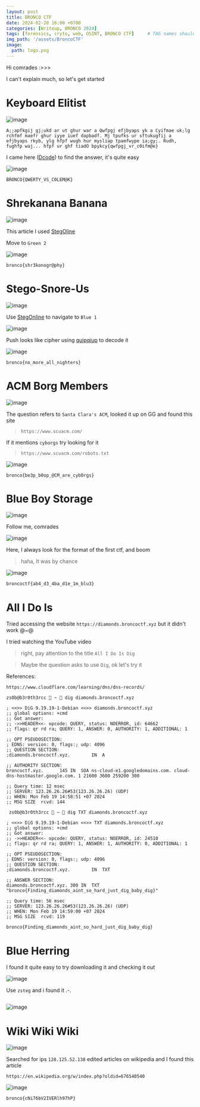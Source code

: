 ```yaml
---
layout: post
title: BRONCO CTF 
date: 2024-02-20 16:00 +0700
categories: [Writeup, BRONCO 2024]
tags: [forensics, cryto, web, OSINT, BRONCO CTF]     # TAG names should always be lowercase
img_path: '/assets/BroncoCTF'
image: 
  path: logo.png
--- 
```


Hi comrades :>>>

I can't explain much, so let's get started

# Keyboard Elitist

![image](https://github.com/zs0b/zs0b.github.io/assets/118095276/a118e81d-75ad-411a-8245-a9fedb3bc59b)

```
A;;apfkgij gj;ukd ar ut ghur war a Qwfpgj efjbyaps yk a Cyifmae uk;lg rchfmf maefr ghur iyye iuef dapbadf. Mj tpufks ur sftukugfij a efjbyaps rkyb, ylg hfpf wugh hur mysliap tpamfwype ia;gy;. Rudh, fughfp waj... hfpf ur ghf tiadO bpykcy{qwfpgj_vr_c0ifm@e}

```

I came here ([Dcode](https://www.dcode.fr/monoalphabetic-substitution)) to find the answer, it's quite easy 

![image](https://github.com/zs0b/zs0b.github.io/assets/118095276/28dea92e-ab98-44d7-b886-b6de1a8bca3c)

`BRONCO{QWERTY_VS_C0LEM@K}`

# Shrekanana Banana

![image](https://github.com/zs0b/zs0b.github.io/assets/118095276/07aa69af-e352-4c93-a7fe-7138affbb4f9)

This article I used [StegOline](https://georgeom.net/StegOnline/upload)

Move to `Green 2`

![image](https://github.com/zs0b/zs0b.github.io/assets/118095276/a3fcb6b1-bf90-47a1-bff1-6076347bd68c)

`bronco{shr3konogr@phy}` 

# Stego-Snore-Us

![image](https://github.com/zs0b/zs0b.github.io/assets/118095276/70d094b4-f660-444a-9279-aadd14c99e3d)

Use [StegOnline](https://georgeom.net/StegOnline/image) to navigate to `Blue 1`

![image](https://github.com/zs0b/zs0b.github.io/assets/118095276/94056bff-02d6-4277-a27c-7d53ff0c329b)

Push looks like cipher using [quipqiup](https://quipqiup.com/) to decode it

![image](https://github.com/zs0b/zs0b.github.io/assets/118095276/6b4f5faa-1bb8-473e-87cb-1fec058ac206)

`bronco{no_more_all_nighters}`

# ACM Borg Members

![image](https://github.com/zs0b/zs0b.github.io/assets/118095276/e5df16c8-ac7e-4584-addc-105407afcab3)

The question refers to `Santa Clara's ACM`, looked it up on GG and found this site
> `https://www.scuacm.com/`

If it mentions `cyborgs` try looking for it
> `https://www.scuacm.com/robots.txt`

![image](https://github.com/zs0b/zs0b.github.io/assets/118095276/a04016b9-41e7-407f-8d1f-48764631a4ff)

`bronco{be3p_b0op_@CM_are_cyb0rgs}`

# Blue Boy Storage

![image](https://github.com/zs0b/zs0b.github.io/assets/118095276/13cc56de-00c4-4a2f-8360-bfc8ae44a765)

Follow me, comrades

![image](https://github.com/zs0b/zs0b.github.io/assets/118095276/0e76857c-94f6-45a8-87c0-f069e5f802c1)

Here, I always look for the format of the first ctf, and boom
>haha, It was by chance

![image](https://github.com/zs0b/zs0b.github.io/assets/118095276/a1526913-910a-41b7-b8f5-539f6d14afe9)

`broncoctf{ab4_d3_4ba_d1e_1m_blu3}` 

# All I Do Is

Tried accessing the website `https://diamonds.broncoctf.xyz` but it didn't work @~@

I tried watching the YouTube video
> right, pay attention to the title `All I Do Is Dig`

>Maybe the question asks to use `Dig`, ok let's try it

References: 

```
https://www.cloudflare.com/learning/dns/dns-records/

```

```
zs0b@b3r0th3rcc  ~  dig diamonds.broncoctf.xyz  

; <<>> DiG 9.19.19-1-Debian <<>> diamonds.broncoctf.xyz
;; global options: +cmd
;; Got answer:
;; ->>HEADER<<- opcode: QUERY, status: NOERROR, id: 64662
;; flags: qr rd ra; QUERY: 1, ANSWER: 0, AUTHORITY: 1, ADDITIONAL: 1

;; OPT PSEUDOSECTION:
; EDNS: version: 0, flags:; udp: 4096
;; QUESTION SECTION:
;diamonds.broncoctf.xyz.		IN	A

;; AUTHORITY SECTION:
broncoctf.xyz.		145	IN	SOA	ns-cloud-e1.googledomains.com. cloud-dns-hostmaster.google.com. 1 21600 3600 259200 300

;; Query time: 12 msec
;; SERVER: 123.26.26.26#53(123.26.26.26) (UDP)
;; WHEN: Mon Feb 19 14:58:51 +07 2024
;; MSG SIZE  rcvd: 144

 zs0b@b3r0th3rcc  ~  dig TXT diamonds.broncoctf.xyz 

; <<>> DiG 9.19.19-1-Debian <<>> TXT diamonds.broncoctf.xyz
;; global options: +cmd
;; Got answer:
;; ->>HEADER<<- opcode: QUERY, status: NOERROR, id: 24510
;; flags: qr rd ra; QUERY: 1, ANSWER: 1, AUTHORITY: 0, ADDITIONAL: 1

;; OPT PSEUDOSECTION:
; EDNS: version: 0, flags:; udp: 4096
;; QUESTION SECTION:
;diamonds.broncoctf.xyz.		IN	TXT

;; ANSWER SECTION:
diamonds.broncoctf.xyz.	300	IN	TXT	"bronco{Finding_diamonds_aint_so_hard_just_dig_baby_dig}"

;; Query time: 56 msec
;; SERVER: 123.26.26.26#53(123.26.26.26) (UDP)
;; WHEN: Mon Feb 19 14:59:00 +07 2024
;; MSG SIZE  rcvd: 119
```

`bronco{Finding_diamonds_aint_so_hard_just_dig_baby_dig}`

# Blue Herring

I found it quite easy to try downloading it and checking it out

![image](https://github.com/zs0b/zs0b.github.io/assets/118095276/f5ed55d0-cce9-4147-bf04-da0873970e92)

Use `zsteg` and i found it .-.

```

```

![image](https://github.com/zs0b/zs0b.github.io/assets/118095276/d5c21e92-45e4-4ccc-bafc-68df517f1293)


# Wiki Wiki Wiki

![image](https://github.com/zs0b/zs0b.github.io/assets/118095276/18337deb-72f1-43fe-b184-277effb735bb)

Searched for ips `128.125.52.138` edited articles on wikipedia and I found this article

``` 
https://en.wikipedia.org/w/index.php?oldid=676540540

```

![image](https://github.com/zs0b/zs0b.github.io/assets/118095276/59365fb5-a2fc-41fd-a981-517ff38f78e2)

`bronco{cNi76bV2IVERlh97hP}`




















